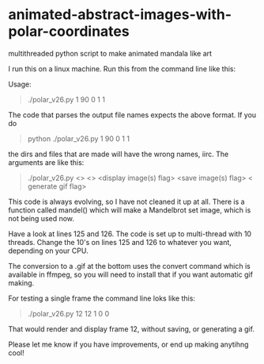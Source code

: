# animated-abstract-images-with-polar-coordinates
multithreaded python script to make animated mandala like art

I run this on a linux machine.  Run this from the command line like this:  

Usage:
>./polar_v26.py 1 90 0 1 1

The code that parses the output file names expects the above format.  If you do 

>python ./polar_v26.py 1 90 0 1 1 

the dirs and files that are made will have the wrong names, iirc.  The arguments are like this:

> ./polar_v26.py <<first frame>> <<last frame>> <display image(s) flag> <save image(s) flag> < generate gif flag>
  
This code is always evolving, so I have not cleaned it up at all.  There is a function called mandel() which will make a Mandelbrot set image, which is not being used now.

Have a look at lines 125 and 126.  The code is set up to multi-thread with 10 threads.  Change the 10's on lines 125 and 126 to whatever you want, depending on your CPU.

The conversion to a .gif at the bottom uses the convert command which is available in ffmpeg, so you will need to install that if you want automatic gif making.

For testing a single frame the command line loks like this:

>./polar_v26.py 12 12 1 0 0

That would render and display frame 12, without saving, or generating a gif.

Please let me know if you have improvements, or end up making anytihng cool!
